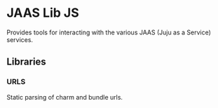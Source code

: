 # JAAS Lib JS

Provides tools for interacting with the various JAAS (Juju as a Service) services.

## Libraries

### URLS
Static parsing of charm and bundle urls.
